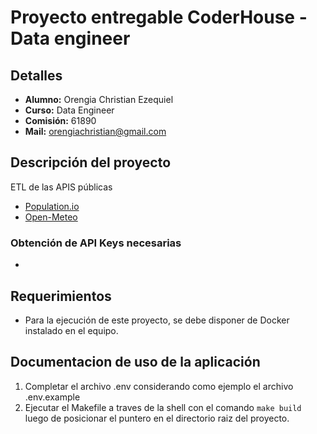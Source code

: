 # Proyecto entregable CoderHouse - Data engineer
## Detalles
- **Alumno:** Orengia Christian Ezequiel
- **Curso:** Data Engineer
- **Comisión:** 61890
- **Mail:** orengiachristian@gmail.com

## Descripción del proyecto
ETL de las APIS públicas
- [Population.io](https://publicapis.io/population-io-api/)
- [Open-Meteo](https://open-meteo.com/en/docs)

### Obtención de API Keys necesarias
- 
## Requerimientos
- Para la ejecución de este proyecto, se debe disponer de Docker instalado en el equipo.
## Documentacion de uso de la aplicación
1. Completar el archivo .env considerando como ejemplo el archivo .env.example
2. Ejecutar el Makefile a traves de la shell con el comando `make build` luego de posicionar el puntero en el directorio raiz del proyecto.